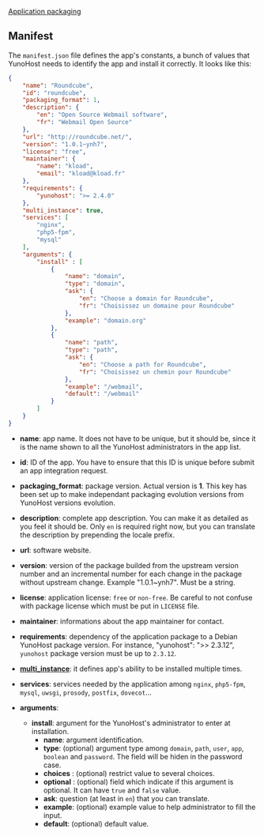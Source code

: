 <a class="btn btn-lg btn-default" href="packaging_apps_en">Application packaging</a>

## Manifest
The `manifest.json` file defines the app's constants, a bunch of values that YunoHost needs to identify the app and install it correctly. It looks like this:
```json
{
    "name": "Roundcube",
    "id": "roundcube",
    "packaging_format": 1,
    "description": {
        "en": "Open Source Webmail software",
        "fr": "Webmail Open Source"
    },
    "url": "http://roundcube.net/",
    "version": "1.0.1~ynh7",
    "license": "free",
    "maintainer": {
        "name": "kload",
        "email": "kload@kload.fr"
    },
    "requirements": {
        "yunohost": ">= 2.4.0"
    },
    "multi_instance": true,
    "services": [
        "nginx",
        "php5-fpm",
        "mysql"
    ],
    "arguments": {
        "install" : [
            {
                "name": "domain",
                "type": "domain",
                "ask": {
                    "en": "Choose a domain for Roundcube",
                    "fr": "Choisissez un domaine pour Roundcube"
                },
                "example": "domain.org"
            },
            {
                "name": "path",
                "type": "path",
                "ask": {
                    "en": "Choose a path for Roundcube",
                    "fr": "Choisissez un chemin pour Roundcube"
                },
                "example": "/webmail",
                "default": "/webmail"
            }
        ]
    }
}
```

* **name**: app name. It does not have to be unique, but it should be, since it is the name shown to all the YunoHost administrators in the app list.

* **id**: ID of the app. You have to ensure that this ID is unique before submit an app integration request.

- **packaging_format**: package version. Actual version is **1**. This key has been set up to make independant packaging evolution versions from YunoHost versions evolution.

* **description**: complete app description. You can make it as detailed as you feel it should be. Only `en` is required right now, but you can translate the description by prepending the locale prefix.

* **url**: software website.

* **version**: version of the package builded from the upstream version number and an incremental number for each change in the package without upstream change. Example "1.0.1~ynh7". Must be a string.

* **license**: application license: `free` or `non-free`. Be careful to not confuse with package license which must be put in `LICENSE` file.

* **maintainer**: informations about the app maintainer for contact.

- **requirements**: dependency of the application package to a Debian YunoHost package version. For instance, "yunohost": ">> 2.3.12", `yunohost` package version must be up to `2.3.12`.

* [**multi_instance**](packaging_apps_multiinstance_en): it defines app's ability to be installed multiple times.

* **services**: services needed by the application among `nginx`, `php5-fpm`, `mysql`, `uwsgi`, `prosody`, `postfix`, `dovecot`…

* **arguments**:
  * **install**: argument for the YunoHost's administrator to enter at installation.
    * **name**: argument identification.
    * **type**: (optional) argument type among `domain`, `path`, `user`, `app`, `boolean` and `password`. The field will be hiden in the password case.
    * **choices** : (optional) restrict value to several choices.
    * **optional** : (optional) field which indicate if this argument is optional. It can have `true` and `false` value.
    * **ask**: question (at least in `en`) that you can translate.
    * **example**: (optional) example value to help administrator to fill the input.
    * **default**: (optional) default value.

